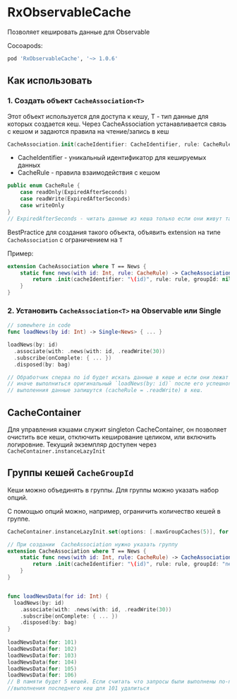 # RxObservableCache 
Позволяет кешировать данные для Observable 

Cocoapods:
```ruby
pod 'RxObservableCache', '~> 1.0.6'
```

## Как использовать

### 1. Создать объект `CacheAssociation<T>` 
Этот объект используется для доступа к кешу, T - тип данные для которых создается кеш. 
Через CacheAssociation устанавливается связь с кешом и задаются правила на чтение/запись в кеш

```swift
CacheAssociation.init(cacheIdentifier: CacheIdentifier, rule: CacheRule, groupId: CacheGroupId? = nil)
```
+ CacheIdentifier - уникальный идентификатор для кешируемых данных
+ CacheRule - правила взаимодействия с кешом

```swift
public enum CacheRule {
    case readOnly(ExpiredAfterSeconds) 
    case readWrite(ExpiredAfterSeconds) 
    case writeOnly
}
// ExpiredAfterSeconds - читать данные из кеша только если они живут там не дольше заданного количества секунд
```



BestPractice для создания такого объекта, объявить extension на типе `CacheAssociation` с ограничением на `Т`

Пример:

```swift
extension CacheAssociation where T == News { 
    static func news(with id: Int, rule: CacheRule) -> CacheAssociation<News> {
        return .init(cacheIdentifier: "\(id)", rule: rule, groupId: nil)
    } 
}
```

### 2. Установить `CacheAssociation<T>` на Observable или Single 

```swift 
// somewhere in code 
func loadNews(by id: Int) -> Single<News> { ... }

loadNews(by: id)
  .associate(with: .news(with: id, .readWrite(30))
  .subscribe(onComplete: { ... })
  .disposed(by: bag)

// Обработчик сперва по id будет искать данные в кеше и если они лежат там не дольше 30 секунд, вернет их,
// иначе выполниться оригинальный `loadNews(by: id)` после его успешного
// выполенния данные запишутся (cacheRule = .readWrite) в кеш. 
```

## CacheContainer
Для управления кэшами служит singleton CacheContainer, он позволяет очистить все кеши, отключить кеширование 
целиком, или включить логировние. 
Текущий экземпляр доступен через `CacheContainer.instanceLazyInit`


## Группы кешей `CacheGroupId`
Кеши можно объединять в группы. Для группы можно указать набор опций. 

С помощью опций можно, например, ограничить количеcтво кешей в группе. 

```swift  
CacheContainer.instanceLazyInit.set(options: [.maxGroupCaches(5)], for: "news") 

// При создании  CacheAssociation нужно указать группу 
extension CacheAssociation where T == News { 
    static func news(with id: Int, rule: CacheRule) -> CacheAssociation<News> {
        return .init(cacheIdentifier: "\(id)", rule: rule, groupId: "news") // указываем группу
    } 
}


func loadNewsData(for id: Int) {
  loadNews(by: id)
    .associate(with: .news(with: id, .readWrite(30))
    .subscribe(onComplete: { ... })
    .disposed(by: bag)
}
 
loadNewsData(for: 101) 
loadNewsData(for: 102) 
loadNewsData(for: 103) 
loadNewsData(for: 104) 
loadNewsData(for: 105) 
loadNewsData(for: 106)
// В памяти будет 5 кешей. Если считать что запросы были выполнены по-порядку то после
//выполнения последнего кеш для 101 удалиться 
```

 

